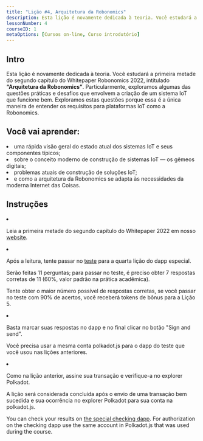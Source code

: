 ```yaml
---
title: "Lição #4, Arquitetura da Robonomics"
description: Esta lição é novamente dedicada à teoria. Você estudará a primeira metade do segundo capítulo do Whitepaper Robonomics 2022, intitulado “Arquitetura da Robonomics”.
lessonNumber: 4
courseID: 1
metaOptions: [Cursos on-line, Curso introdutório]
---
```


<section class="container__reg">

## Intro

Esta lição é novamente dedicada à teoria. Você estudará a primeira metade do segundo capítulo do Whitepaper Robonomics 2022, intitulado **“Arquitetura da Robonomics”**. Particularmente, exploramos algumas das questões práticas e desafios que envolvem a criação de um sistema IoT que funcione bem. Exploramos estas questões porque essa é a única maneira de entender os requisitos para plataformas IoT como a Robonomics.

</section>

<section class="container__reg">

## Você vai aprender:

<List>

<li>
uma rápida visão geral do estado atual dos sistemas IoT e seus componentes típicos;
</li>

<li>
sobre o conceito moderno de construção de sistemas IoT — os gêmeos digitais;
</li>

<li>
problemas atuais de construção de soluções IoT;
</li>

<li>
e como a arquitetura da Robonomics se adapta às necessidades da moderna Internet das Coisas.
</li>

</List>
</section>

<section class="container__reg">

## Instruções

<List type="numbers">

<li>

Leia a primeira metade do segundo capítulo do Whitepaper 2022 em nosso [website](https://robonomics.network/architecture/).

</li>

<li>

Após a leitura, tente passar no [teste](https://lesson4.robonomics.academy/) para a quarta lição do dapp especial.

Serão feitas 11 perguntas; para passar no teste, é preciso obter 7 respostas corretas de 11 (60%, valor padrão na prática acadêmica). 

Tente obter o maior número possível de respostas corretas, se você passar no teste com 90% de acertos, você receberá tokens de bônus para a Lição 5.

</li>

<li>

Basta marcar suas respostas no dapp e no final clicar no botão "Sign and send".

Você precisa usar a mesma conta polkadot.js para o dapp do teste que você usou nas lições anteriores.

</li>

<li>

Como na lição anterior, assine sua transação e verifique-a no explorer Polkadot.

</li>
</List>
</section>


<Result>

A lição será considerada concluída após o envio de uma transação bem sucedida e sua ocorrência no explorer Polkadot para sua conta na polkadot.js.

You can check your results on [the special checking dapp](https://lk.robonomics.academy/). For authorization on the checking dapp use the same account in Polkadot.js that was used during the course.

</Result>